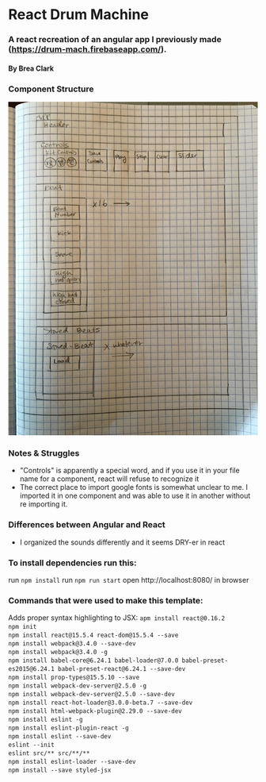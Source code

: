 # React Drum Machine

### A react recreation of an angular app I previously made (https://drum-mach.firebaseapp.com/).

#### By Brea Clark

### Component Structure

<img src="https://raw.githubusercontent.com/breaclark/react-drum-machine/master/IMG_2584.JPG">

### Notes & Struggles

* "Controls" is apparently a special word, and if you use it in your file name for a component, react will refuse to recognize it
* The correct place to import google fonts is somewhat unclear to me. I imported it in one component and was able to use it in another without re importing it.

### Differences between Angular and React

* I organized the sounds differently and it seems DRY-er in react

### To install dependencies run this:

run `npm install`
run `npm run start`
open http://localhost:8080/ in browser

### Commands that were used to make this template:

Adds proper syntax highlighting to JSX:
`apm install react@0.16.2`
<br>
`npm init`
<br>
`npm install react@15.5.4 react-dom@15.5.4 --save`
<br>
`npm install webpack@3.4.0 --save-dev`
<br>
`npm install webpack@3.4.0 -g`
<br>
`npm install babel-core@6.24.1 babel-loader@7.0.0 babel-preset-es2015@6.24.1 babel-preset-react@6.24.1 --save-dev`
<br>
`npm install prop-types@15.5.10 --save`
<br>
`npm install webpack-dev-server@2.5.0 -g`
<br>
`npm install webpack-dev-server@2.5.0 --save-dev`
<br>
`npm install react-hot-loader@3.0.0-beta.7 --save-dev`
<br>
`npm install html-webpack-plugin@2.29.0 --save-dev`
<br>
`npm install eslint -g`
<br>
`npm install eslint-plugin-react -g`
<br>
`npm install eslint --save-dev`
<br>
`eslint --init`
<br>
`eslint src/** src/**/**`
<br>
`npm install eslint-loader --save-dev`
<br>
`npm install --save styled-jsx`
